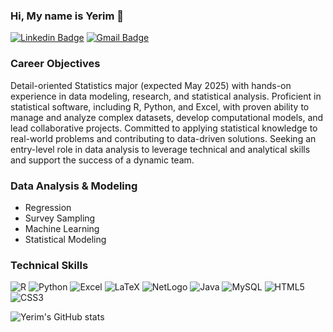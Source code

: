 ### Hi, My name is Yerim 👋
[![Linkedin Badge](https://img.shields.io/badge/-LinkedIn-blue?style=for-the-badge&logo=Linkedin&logoColor=white&link=https://www.linkedin.com/in/yerimoh323/)](https://www.linkedin.com/in/yerimoh323/)
[![Gmail Badge](https://img.shields.io/badge/Gmail-d14836?style=for-the-badge&logo=Gmail&logoColor=white&link=mailto:yerim23oh@gmail.com)](mailto:yerim23oh@gmail.com)

### Career Objectives
Detail-oriented Statistics major (expected May 2025) with hands-on experience in data modeling, research, and statistical analysis.
Proficient in statistical software, including R, Python, and Excel, with proven ability to manage and analyze complex datasets, develop computational models, and lead collaborative projects.
Committed to applying statistical knowledge to real-world problems and contributing to data-driven solutions.
Seeking an entry-level role in data analysis to leverage technical and analytical skills and support the success of a dynamic team.

### Data Analysis & Modeling
- Regression
- Survey Sampling
- Machine Learning
- Statistical Modeling

### Technical Skills

![R](https://img.shields.io/badge/-R-165CAA?&logo=R)
![Python](https://img.shields.io/badge/-Python-FFD43B?&logo=Python)
![Excel](https://img.shields.io/badge/-Excel-1D6F42?&logo=Excel)
![LaTeX](https://img.shields.io/badge/-LaTeX-377E7F?&logo=latex)
![NetLogo](https://img.shields.io/badge/-NetLogo-D03A20?&logo=NetLogo)
![Java](https://img.shields.io/badge/-Java-323330?&logo=Java&logoColor=007396)
![MySQL](https://img.shields.io/badge/-MySQL-f29111?&logo=MySQL&logoColor=00758f)
![HTML5](https://img.shields.io/badge/-HTML-E34F26?style=flat-square&logo=html5&logoColor=white)
![CSS3](https://img.shields.io/badge/-CSS-1572B6?style=flat-square&logo=css)

![Yerim's GitHub stats](https://github-readme-stats.vercel.app/api?username=yerimoh-23&show_icons=true&theme=transparent)
